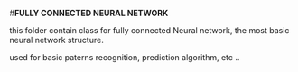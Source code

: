 #**FULLY CONNECTED NEURAL NETWORK**

this folder contain class for fully connected Neural network, the most basic neural network structure.

used for basic paterns recognition, prediction algorithm, etc ..

